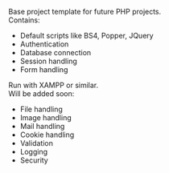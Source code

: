 Base project template for future PHP projects. <br>
Contains:<br>
<ul>
<li>Default scripts like BS4, Popper, JQuery</li>
<li>Authentication</li>
<li>Database connection</li>
<li>Session handling</li>
<li>Form handling</li>
</ul>
Run with XAMPP or similar. <br>
Will be added soon: <br>
<ul>
<li>File handling</li>
<li>Image handling</li>
<li>Mail handling</li>
<li>Cookie handling</li>
<li>Validation</li>
<li>Logging</li>
<li>Security</li>
</ul>
